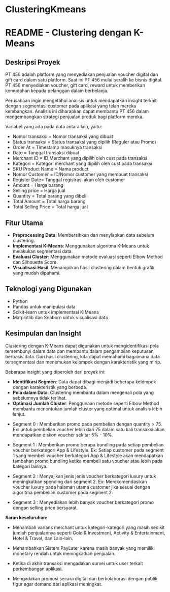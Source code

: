 # ClusteringKmeans
# README - Clustering dengan K-Means

## Deskripsi Proyek
PT 456 adalah platform yang menyediakan penjualan voucher digital dan gift card dalam satu platform. Saat ini PT 456 mulai beralih ke bisnis digital. PT 456 menyediakan voucher, gift card, reward untuk memberikan kemudahan kepada pelanggan dalam berbelanja.

Perusahaan ingin mengetahui analisis untuk mendapatkan insight terkait dengan segmentasi customer pada aplikasi yang telah mereka kembangkan. Analisis ini diharapkan dapat membantu PT 456 dalam mengembangkan strategi penjualan produk bagi platform mereka.

Variabel yang ada pada data antara lain, yaitu:
* Nomor transaksi = Nomor transaksi yang dibuat
* Status transaksi = Status transaksi yang dipilih (Reguler atau Promo)
* Order At = Timestamp masuknya transaksi
* Date = Tanggal transaksi dibuat
* Merchant ID = ID Merchant yang dipilih oleh cust pada transaksi
* Kategori = Kategori merchant yang dipilih oleh cust pada transaksi
* SKU Product Name = Nama product
* Nomor Customer = ID/Nomor customer yang membuat transaksi
* Register Date= Tanggal registrasi akun oleh customer
* Amount = Harga barang
* Selling price = Harga jual
* Quantity = Total barang yang dibeli
* Total Amount = Total harga barang
* Total Selling Price = Total harga jual

## Fitur Utama
- **Preprocessing Data**: Membersihkan dan menyiapkan data sebelum clustering.
- **Implementasi K-Means**: Menggunakan algoritma K-Means untuk melakukan segmentasi data.
- **Evaluasi Cluster**: Menggunakan metode evaluasi seperti Elbow Method dan Silhouette Score.
- **Visualisasi Hasil**: Menampilkan hasil clustering dalam bentuk grafik yang mudah dipahami.

## Teknologi yang Digunakan
- Python
- Pandas untuk manipulasi data
- Scikit-learn untuk implementasi K-Means
- Matplotlib dan Seaborn untuk visualisasi data

## Kesimpulan dan Insight
Clustering dengan K-Means dapat digunakan untuk mengidentifikasi pola tersembunyi dalam data dan membantu dalam pengambilan keputusan berbasis data. Dari hasil clustering, kita dapat memahami bagaimana data tersegmentasi dan menemukan kelompok dengan karakteristik yang mirip. 

Beberapa insight yang diperoleh dari proyek ini:
- **Identifikasi Segmen**: Data dapat dibagi menjadi beberapa kelompok dengan karakteristik yang berbeda.
- **Pola dalam Data**: Clustering membantu dalam mengenali pola yang sebelumnya tidak terlihat.
- **Optimasi Jumlah Cluster**: Penggunaan metode seperti Elbow Method membantu menentukan jumlah cluster yang optimal untuk analisis lebih lanjut.

* Segment 0 : Memberikan promo pada pembelian  dengan quantity > 75.
Ex: untuk pembelian voucher lebih dari 75 dalam satu kali transaksi akan mendapatkan diskon voucher sekitar 5% - 10%.


* Segment 1 : Memberikan promo berupa bundling pada setiap pembelian voucher berkategori App & Lifestyle.
Ex: Setiap customer pada segment 1 yang membeli voucher berkategori App & Lifestyle akan mendapatkan tambahan promo bundling ketika membeli satu voucher atau lebih pada kategori lainnya.

* Segment 2 : Menyajikan jenis jenis voucher berkategori luxury untuk meningkatkan spending dari segment 2.
Ex: Merekomendasikan voucher luxury pada halaman utama customer  jika sesuai dengan algoritma pembelian customer pada segment 2.

* Segment 3 : Menyediakan lebih banyak voucher berkategori promo dengan selling price bersyarat.

**Saran keseluruhan:**

* Menambah varians merchant untuk kategori-kategori yang masih sedikit jumlah penjualannya seperti Gold & Investment, Activity & Entertainment, Hotel & Travel, dan Lain-lain.

* Menambahkan Sistem PayLater karena masih banyak yang memiliki monetary rendah untuk meningkatkan penjualan.

* Ketika di akhir transaksi mengadakan survei untuk user terkait perkembangan aplikasi.

* Mengadakan promosi secara digital dan berkolaborasi dengan publik figur agar demand dari aplikasi meningkat.


